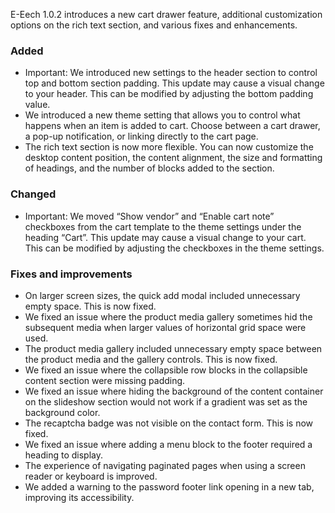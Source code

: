 E-Eech 1.0.2 introduces a new cart drawer feature, additional customization options on the rich text section, and various fixes and enhancements.

### Added
- Important: We introduced new settings to the header section to control top and bottom section padding. This update may cause a visual change to your header. This can be modified by adjusting the bottom padding value.
- We introduced a new theme setting that allows you to control what happens when an item is added to cart. Choose between a cart drawer, a pop-up notification, or linking directly to the cart page.
- The rich text section is now more flexible. You can now customize the desktop content position, the content alignment, the size and formatting of headings, and the number of blocks added to the section.

### Changed

- Important: We moved “Show vendor” and “Enable cart note” checkboxes from the cart template to the theme settings under the heading “Cart”. This update may cause a visual change to your cart. This can be modified by adjusting the checkboxes in the theme settings.

### Fixes and improvements

- On larger screen sizes, the quick add modal included unnecessary empty space. This is now fixed.
- We fixed an issue where the product media gallery sometimes hid the subsequent media when larger values of horizontal grid space were used.
- The product media gallery included unnecessary empty space between the product media and the gallery controls. This is now fixed.
- We fixed an issue where the collapsible row blocks in the collapsible content section were missing padding.
- We fixed an issue where hiding the background of the content container on the slideshow section would not work if a gradient was set as the background color.
- The recaptcha badge was not visible on the contact form. This is now fixed.
- We fixed an issue where adding a menu block to the footer required a heading to display.
- The experience of navigating paginated pages when using a screen reader or keyboard is improved.
- We added a warning to the password footer link opening in a new tab, improving its accessibility.
